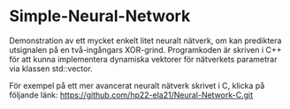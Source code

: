 # Simple-Neural-Network
Demonstration av ett mycket enkelt litet neuralt nätverk, om kan prediktera utsignalen på en två-ingångars XOR-grind. 
Programkoden är skriven i C++ för att kunna implementera dynamiska vektorer för nätverkets parametrar via klassen std::vector. 

För exempel på ett mer avancerat neuralt nätverk skrivet i C, klicka på följande länk: 
https://github.com/hp22-ela21/Neural-Network-C.git


